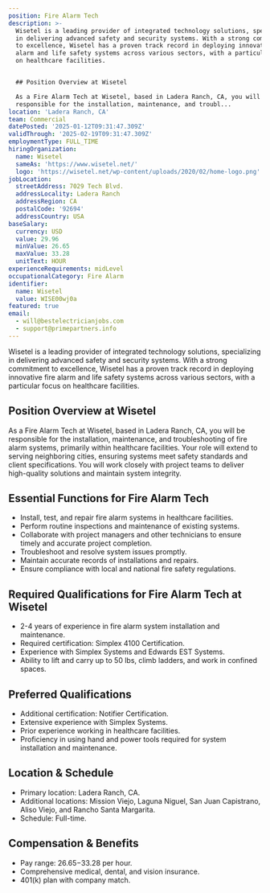 ```yaml
---
position: Fire Alarm Tech
description: >-
  Wisetel is a leading provider of integrated technology solutions, specializing
  in delivering advanced safety and security systems. With a strong commitment
  to excellence, Wisetel has a proven track record in deploying innovative fire
  alarm and life safety systems across various sectors, with a particular focus
  on healthcare facilities.


  ## Position Overview at Wisetel

  As a Fire Alarm Tech at Wisetel, based in Ladera Ranch, CA, you will be
  responsible for the installation, maintenance, and troubl...
location: 'Ladera Ranch, CA'
team: Commercial
datePosted: '2025-01-12T09:31:47.309Z'
validThrough: '2025-02-19T09:31:47.309Z'
employmentType: FULL_TIME
hiringOrganization:
  name: Wisetel
  sameAs: 'https://www.wisetel.net/'
  logo: 'https://wisetel.net/wp-content/uploads/2020/02/home-logo.png'
jobLocation:
  streetAddress: 7029 Tech Blvd.
  addressLocality: Ladera Ranch
  addressRegion: CA
  postalCode: '92694'
  addressCountry: USA
baseSalary:
  currency: USD
  value: 29.96
  minValue: 26.65
  maxValue: 33.28
  unitText: HOUR
experienceRequirements: midLevel
occupationalCategory: Fire Alarm
identifier:
  name: Wisetel
  value: WISE00wj0a
featured: true
email:
  - will@bestelectricianjobs.com
  - support@primepartners.info
---
```




Wisetel is a leading provider of integrated technology solutions, specializing in delivering advanced safety and security systems. With a strong commitment to excellence, Wisetel has a proven track record in deploying innovative fire alarm and life safety systems across various sectors, with a particular focus on healthcare facilities.

## Position Overview at Wisetel
As a Fire Alarm Tech at Wisetel, based in Ladera Ranch, CA, you will be responsible for the installation, maintenance, and troubleshooting of fire alarm systems, primarily within healthcare facilities. Your role will extend to serving neighboring cities, ensuring systems meet safety standards and client specifications. You will work closely with project teams to deliver high-quality solutions and maintain system integrity.

## Essential Functions for Fire Alarm Tech
- Install, test, and repair fire alarm systems in healthcare facilities.
- Perform routine inspections and maintenance of existing systems.
- Collaborate with project managers and other technicians to ensure timely and accurate project completion.
- Troubleshoot and resolve system issues promptly.
- Maintain accurate records of installations and repairs.
- Ensure compliance with local and national fire safety regulations.

## Required Qualifications for Fire Alarm Tech at Wisetel
- 2-4 years of experience in fire alarm system installation and maintenance.
- Required certification: Simplex 4100 Certification.
- Experience with Simplex Systems and Edwards EST Systems.
- Ability to lift and carry up to 50 lbs, climb ladders, and work in confined spaces.

## Preferred Qualifications
- Additional certification: Notifier Certification.
- Extensive experience with Simplex Systems.
- Prior experience working in healthcare facilities.
- Proficiency in using hand and power tools required for system installation and maintenance.

## Location & Schedule
- Primary location: Ladera Ranch, CA.
- Additional locations: Mission Viejo, Laguna Niguel, San Juan Capistrano, Aliso Viejo, and Rancho Santa Margarita.
- Schedule: Full-time.

## Compensation & Benefits
- Pay range: $26.65-$33.28 per hour.
- Comprehensive medical, dental, and vision insurance.
- 401(k) plan with company match.
